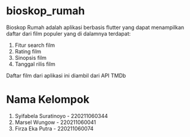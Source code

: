 # bioskop_rumah

Bioskop Rumah adalah aplikasi berbasis flutter yang dapat menampilkan daftar dari film populer
yang di dalamnya terdapat:
1. Fitur search film
2. Rating film 
3. Sinopsis film
4. Tanggal rilis film

Daftar film dari aplikasi ini diambil dari API TMDb 


# Nama Kelompok
1. Syifabela Suratinoyo - 220211060344
2. Marsel Wungow - 220211060041
3. Firza Eka Putra - 220211060074

